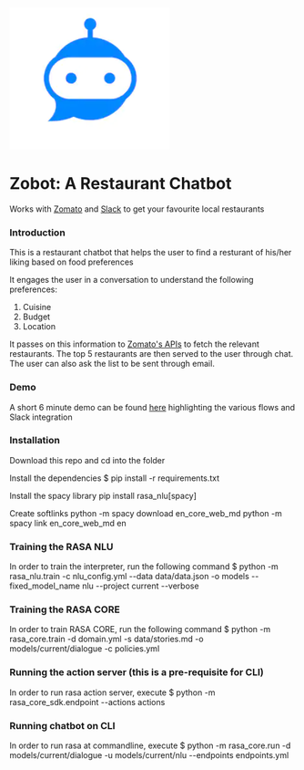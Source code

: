 ![logo](docs/images/bot.PNG)

# Zobot: A Restaurant Chatbot
Works with [Zomato](https://www.zomato.com/who-we-are) and [Slack](https://slack.com/intl/en-in/) to get your favourite local restaurants

### Introduction

This is a restaurant chatbot that helps the user to find a resturant of his/her liking based on food preferences 

It engages the user in a conversation to understand the following preferences:
1) Cuisine
2) Budget
3) Location

It passes on this information to [Zomato's APIs](https://developers.zomato.com/documentation) to fetch the relevant restaurants. The top 5 restaurants are then served to the user through chat. The user can also ask the list to be sent through email.

### Demo
A short 6 minute demo can be found [here](https://www.youtube.com/watch?v=VAp8tO254Yc) highlighting the various flows and Slack integration

### Installation

Download this repo and cd into the folder

Install the dependencies
$ pip install -r requirements.txt

Install the spacy library
pip install rasa_nlu[spacy]

Create softlinks
python -m spacy download en_core_web_md
python -m spacy link en_core_web_md en

### Training the RASA  NLU

In order to train the interpreter, run the following command
$ python -m rasa_nlu.train -c nlu_config.yml --data data/data.json -o models --fixed_model_name nlu --project current --verbose

### Training the RASA CORE
In order to train RASA CORE, run the following command
$ python -m rasa_core.train -d domain.yml -s data/stories.md -o models/current/dialogue -c policies.yml

### Running the action server (this is a pre-requisite for CLI)

In order to run rasa action server, execute
$ python -m rasa_core_sdk.endpoint --actions actions

### Running chatbot on CLI
In order to run rasa at commandline, execute
$ python -m rasa_core.run -d models/current/dialogue -u models/current/nlu --endpoints endpoints.yml
